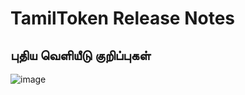 # TamilToken Release Notes 
## புதிய வெளியீடு குறிப்புகள்

![image](https://user-images.githubusercontent.com/4018140/167254237-cccfac75-5e0c-40f3-a1b5-28ff44a03cce.png)


